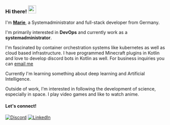 ### Hi there! <img src="https://emojis.slackmojis.com/emojis/images/1536351075/4594/blob-wave.gif" width="25"/>

I'm [**Marie**](https://marylieh.social), a Systemadministrator and full-stack developer from Germany.

I'm primarily interested in **DevOps** and currently work as a **systemadministrator**.

I'm fascinated by container orchestration systems like kubernetes as well as cloud based infrastructure. I have programmed Minecraft plugins in Kotlin and love to develop discord bots in Kotlin as well. For business inquiries you can [email me](mailto:support@marylieh.social)

Currently I'm learning something about deep learning and Artificial Intelligence.

Outside of work, I'm interested in following the development of science, especially in space. I play video games and like to watch anime. 

#### Let's connect!
[<img alt="Discord" src="https://img.shields.io/badge/discord-5865f2?style=for-the-badge&logo=discord&logoColor=white" />](https://discord.gg/n5se9Qp8cw)
[<img alt="LinkedIn" src="https://img.shields.io/badge/LinkedIn-0a66c2?&style=for-the-badge&logo=LinkedIn&logoColor=white" />](www.linkedin.com/in/marylieh)
